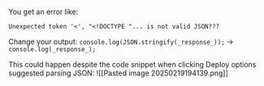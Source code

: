 
You get an error like:
```
Unexpected token '<', "<!DOCTYPE "... is not valid JSON???
```

Change your output:
`console.log(JSON.stringify(_response_));` → `console.log(_response_);`

This could happen despite the code snippet when clicking Deploy options suggested parsing JSON:
![[Pasted image 20250219194139.png]]